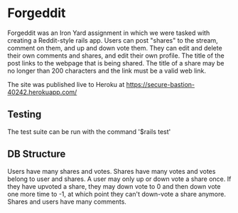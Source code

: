 # Forgeddit

Forgeddit was an Iron Yard assignment in which we were tasked with creating a Reddit-style rails app. Users can post "shares" to the stream, comment on them, and up and down vote them. They can edit and delete their own comments and shares, and edit their own profile. The title of the post links to the webpage that is being shared. The title of a share may be no longer than 200 characters and the link must be a valid web link.

The site was published live to Heroku at https://secure-bastion-40242.herokuapp.com/

## Testing
The test suite can be run with the command '$rails test'

## DB Structure
Users have many shares and votes. Shares have many votes and votes belong to user and shares. A user may only up or down vote a share once. If they have upvoted a share, they may down vote to 0 and then down vote one more time to -1, at which point they can't down-vote a share anymore. Shares and users have many comments.
